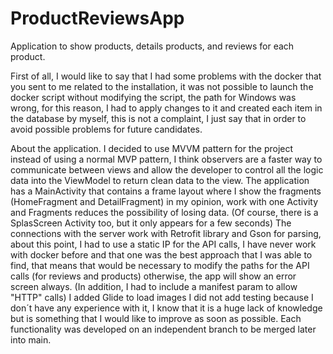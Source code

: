 # ProductReviewsApp

Application to show products, details products, and reviews for each product.

First of all, I would like to say that I had some problems with the docker that you sent to me related to the installation,
it was not possible to launch the docker script without modifying the script, the path for Windows was wrong, 
for this reason, I had to apply changes to it and created each item in the database by myself, this is not a complaint, I just say that in order to avoid possible problems for future candidates.

About the application.
I decided to use MVVM pattern for the project instead of using a normal MVP pattern, I think observers are a faster way to communicate between views and allow the developer to control all the logic data into the ViewModel to return clean data to the view.
The application has a MainActivity that contains a frame layout where I show the fragments (HomeFragment and DetailFragment) in my opinion, work with one Activity and Fragments reduces the possibility of losing data. (Of course, there is a SplasScreen Activity too, but it only appears for a few seconds)
The connections with the server work with Retrofit library and Gson for parsing, about this point, I had to use a static IP for the API calls, I have never work with docker before and that one was the best approach that I was able to find, that means that would be necessary to modify the paths for the API calls
(for reviews and products) otherwise, the app will show an error screen always. (In addition, I had to include a manifest param to allow "HTTP" calls)
I added Glide to load images
I did not add testing because I don´t have any experience with it, I know that it is a huge lack of knowledge but is something that I would like to improve as soon as possible.
Each functionality was developed on an independent branch to be merged later into main.


